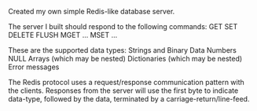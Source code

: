Created my own simple Redis-like database server.

The server I built should respond to the following commands:
GET <key>
SET <key> <value>
DELETE <key>
FLUSH
MGET <key1> ... <keyn>
MSET <key1> <value1> ... <keyn> <valuen>


These are the supported data types:
Strings and Binary Data
Numbers
NULL
Arrays (which may be nested)
Dictionaries (which may be nested)
Error messages

The Redis protocol uses a request/response communication pattern with the clients. Responses from the server will use the first byte to indicate data-type, followed by the data, terminated by a carriage-return/line-feed.
